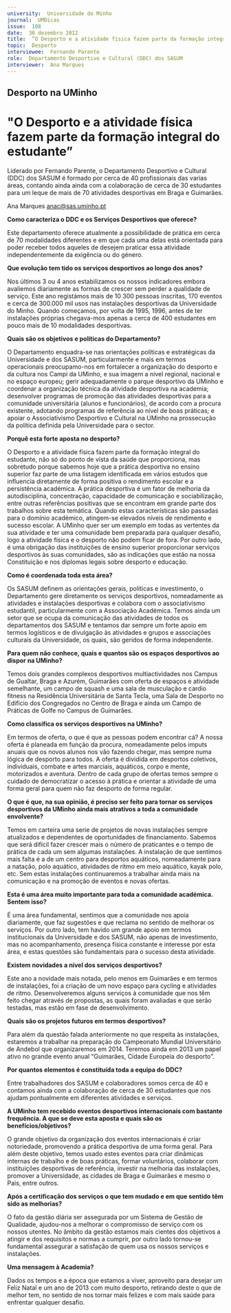 ```yaml
---
university:  Universidade do Minho
journal:  UMDicas
issue:  108
date:  30 dezembro 2012
title:  “O Desporto e a atividade física fazem parte da formação integral do estudante”
topic:  Desporto
interviewee:  Fernando Parente
role:  Departamento Desportivo e Cultural (DDC) dos SASUM
interviewer:  Ana Marques
---
```



## Desporto na UMinho

# "O Desporto e a atividade física fazem parte da formação integral do estudante”

Liderado por Fernando Parente, o Departamento Desportivo e Cultural (DDC) dos SASUM é formado por cerca de 40 profissionais das varias áreas, contando ainda ainda com a colaboração de cerca de 30 estudantes para um leque de mais de 70 atividades desportivas em Braga e Guimarães.

Ana Marques
anac@sas.uminho.pt


**Como caracteriza o DDC e os Serviços Desportivos que oferece?**
 
Este departamento oferece atualmente a possibilidade de prática em cerca de 70 modalidades diferentes e em que cada uma delas está orientada para poder receber todos aqueles de desejem praticar essa atividade independentemente da exigência ou do género.


**Que evolução tem tido os serviços desportivos ao longo dos anos?**
 
Nos últimos 3 ou 4 anos estabilizamos os nossos indicadores embora avaliemos diariamente as formas de crescer sem perder a qualidade de serviço. Este ano registámos mais de 10 300 pessoas inscritas, 170 eventos e cerca de 300.000 mil usos nas instalações desportivas da Universidade do Minho. Quando começamos, por volta de 1995, 1996, antes de ter instalações próprias chegava-mos apenas a cerca de 400 estudantes em pouco mais de 10 modalidades desportivas.


**Quais são os objetivos e políticas do Departamento?**
 
O Departamento enquadra-se nas orientações políticas e estratégicas da Universidade e dos SASUM, particularmente e mais em termos operacionais preocupamo-nos em fortalecer a organização do desporto e da cultura nos Campi da UMinho, e sua imagem a nível regional, nacional e no espaço europeu; gerir adequadamente o parque desportivo da UMinho e coordenar a organização técnica da atividade desportiva na academia; desenvolver programas de promoção das atividades desportivas para a comunidade universitária (alunos e funcionários), de acordo com a procura existente, adotando programas de referência ao nível de boas práticas; e apoiar o Associativismo Desportivo e Cultural na UMinho na prossecução da política definida pela Universidade para o sector.


**Porquê esta forte aposta no desporto?**
 
O Desporto e a atividade física fazem parte da formação integral do estudante, não só do ponto de vista da saúde que proporciona, mas sobretudo porque sabemos hoje que a prática desportiva no ensino superior faz parte de uma listagem identificada em vários estudos que influencia diretamente de forma positiva o rendimento escolar e a persistência académica. A prática desportiva é um fator de melhoria da autodisciplina, concentração, capacidade de comunicação e sociabilização, entre outras referências positivas que se encontram em grande parte dos trabalhos sobre esta temática. Quando estas características são passadas para o domínio académico, atingem-se elevados níveis de rendimento e sucesso escolar.
A UMinho quer ser um exemplo em todas as vertentes da sua atividade e ter uma comunidade bem preparada para qualquer desafio, logo a atividade física e o desporto não podem ficar de fora. Por outro lado, é uma obrigação das instituições de ensino superior proporcionar serviços desportivos às suas comunidades, são as indicações que estão na nossa Constituição e nos diplomas legais sobre desporto e educação.


**Como é coordenada toda esta área?**
 
Os SASUM definem as orientações gerais, políticas e investimento, o Departamento gere diretamente os serviços desportivos, nomeadamente as atividades e instalações desportivas e colabora com o associativismo estudantil, particularmente com a Associação Académica.
Temos ainda um setor que se ocupa da comunicação das atividades de todos os departamentos dos SASUM e tentamos dar sempre um forte apoio em termos logísticos e de divulgação às atividades e grupos e associações culturais da Universidade, os quais, são geridos de forma independente.


**Para quem não conhece, quais e quantos são os espaços desportivos ao dispor na UMinho?**
 
Temos dois grandes complexos desportivos multiactividades nos Campus de Gualtar, Braga e Azurém, Guimarães com oferta de espaços e atividade semelhante, um campo de squash e uma sala de musculação e cardio fitness na Residência Universitária de Santa Tecla, uma Sala de Desporto no Edifício dos Congregados no Centro de Braga e ainda um Campo de Práticas de Golfe no Campus de Guimarães.


**Como classifica os serviços desportivos na UMinho?**
 
Em termos de oferta, o que é que as pessoas podem encontrar cá?
 A nossa oferta é planeada em função da procura, nomeadamente pelos imputs anuais que os novos alunos nos vão fazendo chegar, mas sempre numa lógica de desporto para todos. A oferta é dividida em desportos coletivos, individuais, combate e artes marciais, aquáticos, corpo e mente, motorizados e aventura. Dentro de cada grupo de ofertas temos sempre o cuidado de democratizar o acesso à prática e orientar a atividade de uma forma geral para quem não faz desporto de forma regular.


**O que é que, na sua opinião, é preciso ser feito para tornar os serviços desportivos da UMinho ainda mais atrativos a toda a comunidade envolvente?**
 
Temos em carteira uma serie de projetos de novas instalações sempre atualizados e dependentes de oportunidades de financiamento. Sabemos que será difícil fazer crescer mais o número de praticantes e o tempo de prática de cada um sem algumas instalações. A instalação de que sentimos mais falta é a de um centro para desportos aquáticos, nomeadamente para a natação, polo aquático, atividades de ritmo em meio aquático, kayak polo, etc. Sem estas instalações continuaremos a trabalhar ainda mais na comunicação e na promoção de eventos e novas ofertas.


**Esta é uma área muito importante para toda a comunidade académica. Sentem isso?**
 
É uma área fundamental, sentimos que a comunidade nos apoia diariamente, que faz sugestões e que reclama no sentido de melhorar os serviços. Por outro lado, tem havido um grande apoio em termos institucionais da Universidade e dos SASUM, não apenas de investimento, mas no acompanhamento, presença física constante e interesse por esta área, e estas questões são fundamentais para o sucesso desta atividade.


**Existem novidades a nível dos serviços desportivos?**
 
Este ano a novidade mais notada, pelo menos em Guimarães e em termos de instalações, foi a criação de um novo espaço para cycling e atividades de ritmo. Desenvolveremos alguns serviços à comunidade que nos têm feito chegar através de propostas, as quais foram avaliadas e que serão testadas, mas estão em fase de desenvolvimento.


**Quais são os projetos futuros em termos desportivos?**

Para além da questão falada anteriormente no que respeita às instalações, estaremos a trabalhar na preparação do Campeonato Mundial Universitário de Andebol que organizaremos em 2014. Teremos ainda em 2013 um papel ativo no grande evento anual “Guimarães, Cidade Europeia do desporto”.


**Por quantos elementos é constituída toda a equipa do DDC?**
 
Entre trabalhadores dos SASUM e colaboradores somos cerca de 40 e contamos ainda com a colaboração de cerca de 30 estudantes que nos ajudam pontualmente em diferentes atividades e serviços.


**A UMinho tem recebido eventos desportivos internacionais com bastante frequência. A que se deve esta aposta e quais são os benefícios/objetivos?**
 
O grande objetivo da organização dos eventos internacionais é criar notoriedade, promovendo a prática desportiva de uma forma geral. Para além deste objetivo, temos usado estes eventos para criar dinâmicas internas de trabalho e de boas práticas, formar voluntários, colaborar com instituições desportivas de referência, investir na melhoria das instalações, promover a Universidade, as cidades de Braga e Guimarães e mesmo o País, entre outros.


**Após a certificação dos serviços o que tem mudado e em que sentido têm sido as melhorias?**
 
O fato da gestão diária ser assegurada por um Sistema de Gestão de Qualidade, ajudou-nos a melhorar o compromisso de serviço com os nossos utentes. No âmbito da gestão estamos mais cientes dos objetivos a atingir e dos requisitos e normas a cumprir, por outro lado tornou-se fundamental assegurar a satisfação de quem usa os nossos serviços e instalações.


**Uma mensagem à Academia?**

Dados os tempos e a época que estamos a viver, aproveito para desejar um Feliz Natal e um ano de 2013 com muito desporto, retirando deste o que de melhor tem, no sentido de nos tornar mais felizes e com mais saúde para enfrentar qualquer desafio.

